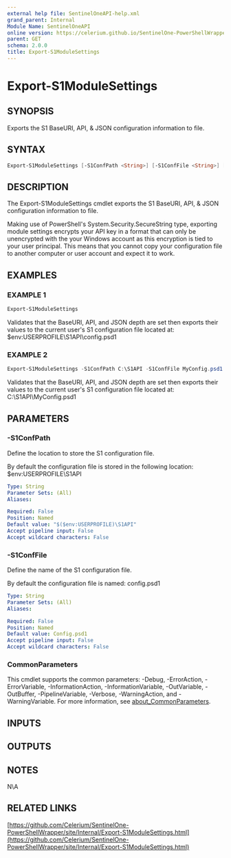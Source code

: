 ```yaml
---
external help file: SentinelOneAPI-help.xml
grand_parent: Internal
Module Name: SentinelOneAPI
online version: https://celerium.github.io/SentinelOne-PowerShellWrapper/site/Internal/Export-S1ModuleSettings.html
parent: GET
schema: 2.0.0
title: Export-S1ModuleSettings
---
```


# Export-S1ModuleSettings

## SYNOPSIS
Exports the S1 BaseURI, API, & JSON configuration information to file.

## SYNTAX

```powershell
Export-S1ModuleSettings [-S1ConfPath <String>] [-S1ConfFile <String>] [<CommonParameters>]
```

## DESCRIPTION
The Export-S1ModuleSettings cmdlet exports the S1 BaseURI, API, & JSON configuration information to file.

Making use of PowerShell's System.Security.SecureString type, exporting module settings encrypts your API key in a format
that can only be unencrypted with the your Windows account as this encryption is tied to your user principal.
This means that you cannot copy your configuration file to another computer or user account and expect it to work.

## EXAMPLES

### EXAMPLE 1
```powershell
Export-S1ModuleSettings
```

Validates that the BaseURI, API, and JSON depth are set then exports their values
to the current user's S1 configuration file located at:
    $env:USERPROFILE\S1API\config.psd1

### EXAMPLE 2
```powershell
Export-S1ModuleSettings -S1ConfPath C:\S1API -S1ConfFile MyConfig.psd1
```

Validates that the BaseURI, API, and JSON depth are set then exports their values
to the current user's S1 configuration file located at:
    C:\S1API\MyConfig.psd1

## PARAMETERS

### -S1ConfPath
Define the location to store the S1 configuration file.

By default the configuration file is stored in the following location:
    $env:USERPROFILE\S1API

```yaml
Type: String
Parameter Sets: (All)
Aliases:

Required: False
Position: Named
Default value: "$($env:USERPROFILE)\S1API"
Accept pipeline input: False
Accept wildcard characters: False
```

### -S1ConfFile
Define the name of the S1 configuration file.

By default the configuration file is named:
    config.psd1

```yaml
Type: String
Parameter Sets: (All)
Aliases:

Required: False
Position: Named
Default value: Config.psd1
Accept pipeline input: False
Accept wildcard characters: False
```

### CommonParameters
This cmdlet supports the common parameters: -Debug, -ErrorAction, -ErrorVariable, -InformationAction, -InformationVariable, -OutVariable, -OutBuffer, -PipelineVariable, -Verbose, -WarningAction, and -WarningVariable. For more information, see [about_CommonParameters](http://go.microsoft.com/fwlink/?LinkID=113216).

## INPUTS

## OUTPUTS

## NOTES
N\A

## RELATED LINKS

[https://github.com/Celerium/SentinelOne-PowerShellWrapper/site/Internal/Export-S1ModuleSettings.html](https://github.com/Celerium/SentinelOne-PowerShellWrapper/site/Internal/Export-S1ModuleSettings.html)

